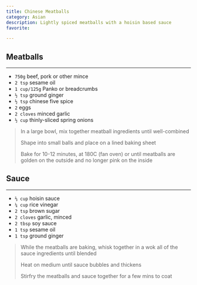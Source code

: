 ```yaml
---
title: Chinese Meatballs
category: Asian
description: Lightly spiced meatballs with a hoisin based sauce
favorite: 

---
```


## Meatballs

---

* `750g` beef, pork or other mince
* `2 tsp` sesame oil
* `1 cup/125g` Panko or breadcrumbs
* `½ tsp` ground ginger
* `½ tsp` chinese five spice
* `2` eggs
* `2 cloves` minced garlic
* `½ cup` thinly-sliced spring onions

>In a large bowl, mix together meatball ingredients until well-combined
>
>Shape into small balls and place on a lined baking sheet
>
>Bake for 10-12 minutes, at 180C (fan oven) or until meatballs are golden on the outside and no longer pink on the inside


## Sauce

---

* `⅔ cup` hoisin sauce
* `¼ cup` rice vinegar
* `2 tsp` brown sugar
* `2 cloves` garlic, minced
* `2 tbsp` soy sauce
* `1 tsp` sesame oil
* `1 tsp` ground ginger

>While the meatballs are baking, whisk together in a wok all of the sauce ingredients until blended
>
>Heat on medium until sauce bubbles and thickens
>
>Stirfry the meatballs and sauce together for a few mins to coat